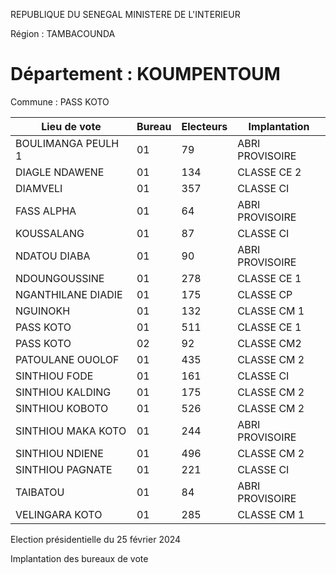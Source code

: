 REPUBLIQUE DU SENEGAL MINISTERE DE L'INTERIEUR

Région : TAMBACOUNDA

Département : KOUMPENTOUM
===

Commune : PASS KOTO

| Lieu de vote | Bureau | Electeurs | Implantation |
| - | - | - | - |
| BOULIMANGA PEULH 1 | 01 | 79 | ABRI PROVISOIRE |
| DIAGLE NDAWENE | 01 | 134 | CLASSE CE 2 |
| DIAMVELI | 01 | 357 | CLASSE CI |
| FASS ALPHA | 01 | 64 | ABRI PROVISOIRE |
| KOUSSALANG | 01 | 87 | CLASSE CI |
| NDATOU DIABA | 01 | 90 | ABRI PROVISOIRE |
| NDOUNGOUSSINE | 01 | 278 | CLASSE CE 1 |
| NGANTHILANE DIADIE | 01 | 175 | CLASSE CP |
| NGUINOKH | 01 | 132 | CLASSE CM 1 |
| PASS KOTO | 01 | 511 | CLASSE CE 1 |
| PASS KOTO | 02 | 92 | CLASSE CM2 |
| PATOULANE OUOLOF | 01 | 435 | CLASSE CM 2 |
| SINTHIOU FODE | 01 | 161 | CLASSE CI |
| SINTHIOU KALDING | 01 | 175 | CLASSE CM 2 |
| SINTHIOU KOBOTO | 01 | 526 | CLASSE CM 2 |
| SINTHIOU MAKA KOTO | 01 | 244 | ABRI PROVISOIRE |
| SINTHIOU NDIENE | 01 | 496 | CLASSE CM 2 |
| SINTHIOU PAGNATE | 01 | 221 | CLASSE CI |
| TAIBATOU | 01 | 84 | ABRI PROVISOIRE |
| VELINGARA KOTO | 01 | 285 | CLASSE CM 1 |

<!-- PageNumber="10/12" -->

Election présidentielle du 25 février 2024

Implantation des bureaux de vote
